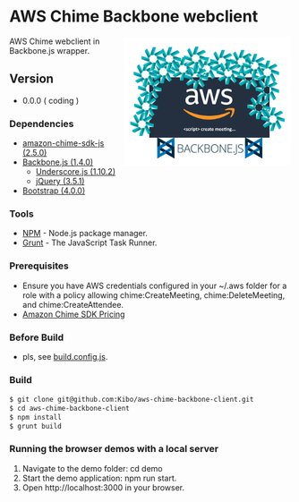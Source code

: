 # AWS Chime Backbone webclient

<img align="right" src="https://raw.githubusercontent.com/Kibo/aws-chime-backbone-client/master/src/img/aws-chime-backbone-logo.png">

AWS Chime webclient in Backbone.js wrapper.

## Version
- 0.0.0 ( coding )

### Dependencies
- [amazon-chime-sdk-js (2.5.0)](https://github.com/aws/amazon-chime-sdk-js)
- [Backbone.js (1.4.0)](https://backbonejs.org/)
	- [Underscore.js (1.10.2)](https://underscorejs.org/)
	- [jQuery (3.5.1)](https://jquery.com/)
- [Bootstrap (4.0.0)](https://getbootstrap.com/docs/4.0/getting-started/introduction/)

### Tools
- [NPM](https://npmjs.org) - Node.js package manager.
- [Grunt](http://gruntjs.com/) - The JavaScript Task Runner.

### Prerequisites
* Ensure you have AWS credentials configured in your ~/.aws folder for a role with a policy allowing chime:CreateMeeting, chime:DeleteMeeting, and chime:CreateAttendee.
* [Amazon Chime SDK Pricing](https://aws.amazon.com/chime/pricing/#Chime_SDK_)

### Before Build
- pls, see [build.config.js](https://github.com/Kibo/aws-chime-backbone-client/blob/master/build.config.js).

### Build
```
$ git clone git@github.com:Kibo/aws-chime-backbone-client.git
$ cd aws-chime-backbone-client
$ npm install 
$ grunt build
```
### Running the browser demos with a local server

1. Navigate to the demo folder: cd demo
2. Start the demo application: npm run start.
3. Open http://localhost:3000 in your browser.
